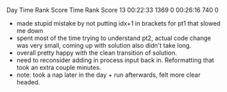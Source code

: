 Day       Time  Rank  Score       Time   Rank  Score
 13   00:22:33  1369      0   00:26:16    740      0

- made stupid mistake by not putting idx+1 in brackets for pt1 that slowed me down
- spent most of the time trying to understand pt2, actual code change was very small, coming up with solution also didn't take long.
- overall pretty happy with the clean transition of solution.
- need to reconsider adding in process input back in. Reformatting that took an extra couple minutes.
- note: took a nap later in the day + run afterwards, felt more clear headed.
